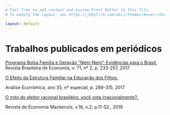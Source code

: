```yaml
---
# Feel free to add content and custom Front Matter to this file.
# To modify the layout, see https://jekyllrb.com/docs/themes/#overriding-theme-defaults

layout: default
---
```


# Trabalhos publicados em periódicos

[Programa Bolsa Família e Geração “Nem-Nem”: Evidências para o Brasil.](https://www.scielo.br/pdf/rbe/v71n2/0034-7140-rbe-71-02-0233.pdf) 
Revista Brasileira de Economia, v. 71, nº 2, p. 233-257, 2017

[O Efeito da Estrutura Familiar na Educação dos Filhos.](https://seer.ufrgs.br/AnaliseEconomica/article/view/60036/42805)

Análise Econômica, ano 35, nº especial, p. 289-315, 2017

[O mito do eleitor racional brasileiro: você vota irracionalmente?.](http://editorarevistas.mackenzie.br/index.php/rem/article/view/11966)

Revista de Economia Mackenzie, v.16, n.2, p.11-52., 2019
